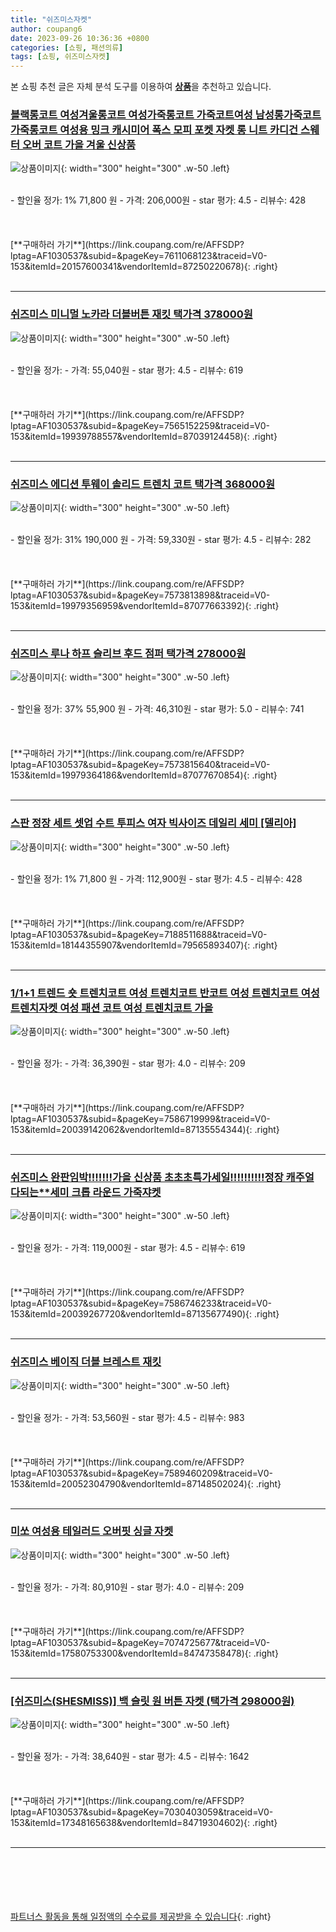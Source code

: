 ```yaml
---
title: "쉬즈미스자켓"
author: coupang6
date: 2023-09-26 10:36:36 +0800
categories: [쇼핑, 패션의류]
tags: [쇼핑, 쉬즈미스자켓]
---
```


본 쇼핑 추천 글은 자체 분석 도구를 이용하여 [**상품**](https://link.coupang.com/a/bao1ui)을 추천하고 있습니다.

### [블랙롱코트 여성겨울롱코트 여성가죽롱코트 가죽코트여성 남성롱가죽코트 가죽롱코트 여성용 밍크 캐시미어 폭스 모피 포켓 자켓 롱 니트 카디건 스웨터 오버 코트 가을 겨울 신상품](https://link.coupang.com/re/AFFSDP?lptag=AF1030537&subid=&pageKey=7611068123&traceid=V0-153&itemId=20157600341&vendorItemId=87250220678)

![상품이미지](https://thumbnail6.coupangcdn.com/thumbnails/remote/230x230ex/image/vendor_inventory/8c27/31c34af062f7beb76b09b07b52ee3272c50beaf75371bb3ce149221347db.jpg){: width="300" height="300" .w-50 .left}


<br>
- 할인율 정가: 1%  71,800   원
- 가격: 206,000원
- star 평가: 4.5
- 리뷰수: 428
<br>
<br>
<br>
<br>
[**구매하러 가기**](https://link.coupang.com/re/AFFSDP?lptag=AF1030537&subid=&pageKey=7611068123&traceid=V0-153&itemId=20157600341&vendorItemId=87250220678){: .right}
<br>
<br>

---

### [쉬즈미스 미니멀 노카라 더블버튼 재킷 택가격 378000원](https://link.coupang.com/re/AFFSDP?lptag=AF1030537&subid=&pageKey=7565152259&traceid=V0-153&itemId=19939788557&vendorItemId=87039124458)

![상품이미지](https://thumbnail10.coupangcdn.com/thumbnails/remote/230x230ex/image/vendor_inventory/cae0/9a8c7dd444183ad3e3a112bc686801ef33e6f9a4c77dafabe794c0c0c842.jpg){: width="300" height="300" .w-50 .left}


<br>
- 할인율 정가: 
- 가격: 55,040원
- star 평가: 4.5
- 리뷰수: 619
<br>
<br>
<br>
<br>
[**구매하러 가기**](https://link.coupang.com/re/AFFSDP?lptag=AF1030537&subid=&pageKey=7565152259&traceid=V0-153&itemId=19939788557&vendorItemId=87039124458){: .right}
<br>
<br>

---

### [쉬즈미스 에디션 투웨이 솔리드 트렌치 코트 택가격 368000원](https://link.coupang.com/re/AFFSDP?lptag=AF1030537&subid=&pageKey=7573813898&traceid=V0-153&itemId=19979356959&vendorItemId=87077663392)

![상품이미지](https://thumbnail6.coupangcdn.com/thumbnails/remote/230x230ex/image/vendor_inventory/a1d6/6cce534c2c000050bb61490b0b8b2a646926a791086f016a6f4355fbe7fe.jpg){: width="300" height="300" .w-50 .left}


<br>
- 할인율 정가: 31%  190,000   원
- 가격: 59,330원
- star 평가: 4.5
- 리뷰수: 282
<br>
<br>
<br>
<br>
[**구매하러 가기**](https://link.coupang.com/re/AFFSDP?lptag=AF1030537&subid=&pageKey=7573813898&traceid=V0-153&itemId=19979356959&vendorItemId=87077663392){: .right}
<br>
<br>

---

### [쉬즈미스 루나 하프 슬리브 후드 점퍼 택가격 278000원](https://link.coupang.com/re/AFFSDP?lptag=AF1030537&subid=&pageKey=7573815640&traceid=V0-153&itemId=19979364186&vendorItemId=87077670854)

![상품이미지](https://thumbnail8.coupangcdn.com/thumbnails/remote/230x230ex/image/vendor_inventory/6b57/69a26523af9e947fb6eb03a5916bc8ba726bae6a3b3e0fc798720bb1687b.jpg){: width="300" height="300" .w-50 .left}


<br>
- 할인율 정가: 37%  55,900   원
- 가격: 46,310원
- star 평가: 5.0
- 리뷰수: 741
<br>
<br>
<br>
<br>
[**구매하러 가기**](https://link.coupang.com/re/AFFSDP?lptag=AF1030537&subid=&pageKey=7573815640&traceid=V0-153&itemId=19979364186&vendorItemId=87077670854){: .right}
<br>
<br>

---

### [스판 정장 세트 셋업 수트 투피스 여자 빅사이즈 데일리 세미 [델리아]](https://link.coupang.com/re/AFFSDP?lptag=AF1030537&subid=&pageKey=7188511688&traceid=V0-153&itemId=18144355907&vendorItemId=79565893407)

![상품이미지](https://thumbnail9.coupangcdn.com/thumbnails/remote/230x230ex/image/vendor_inventory/bb80/34313f1091762d51940071a212af2767062d366b4cf8ade52bc32c7881fb.jpg){: width="300" height="300" .w-50 .left}


<br>
- 할인율 정가: 1%  71,800   원
- 가격: 112,900원
- star 평가: 4.5
- 리뷰수: 428
<br>
<br>
<br>
<br>
[**구매하러 가기**](https://link.coupang.com/re/AFFSDP?lptag=AF1030537&subid=&pageKey=7188511688&traceid=V0-153&itemId=18144355907&vendorItemId=79565893407){: .right}
<br>
<br>

---

### [1/1+1 트렌드 숏 트렌치코트 여성 트렌치코트 반코트 여성 트렌치코트 여성 트렌치자켓 여성 패션 코트 여성 트렌치코트 가을](https://link.coupang.com/re/AFFSDP?lptag=AF1030537&subid=&pageKey=7586719999&traceid=V0-153&itemId=20039142062&vendorItemId=87135554344)

![상품이미지](https://thumbnail8.coupangcdn.com/thumbnails/remote/230x230ex/image/vendor_inventory/f2ab/dabd9c21172327412bc1a4ff7cf30ce8aad865226705118f55591e869a78.jpg){: width="300" height="300" .w-50 .left}


<br>
- 할인율 정가: 
- 가격: 36,390원
- star 평가: 4.0
- 리뷰수: 209
<br>
<br>
<br>
<br>
[**구매하러 가기**](https://link.coupang.com/re/AFFSDP?lptag=AF1030537&subid=&pageKey=7586719999&traceid=V0-153&itemId=20039142062&vendorItemId=87135554344){: .right}
<br>
<br>

---

### [쉬즈미스 완판임박!!!!!!!가을 신상품 초초초특가세일!!!!!!!!!!정장 캐주얼 다되는**세미 크롭 라운드 가죽쟈켓](https://link.coupang.com/re/AFFSDP?lptag=AF1030537&subid=&pageKey=7586746233&traceid=V0-153&itemId=20039267720&vendorItemId=87135677490)

![상품이미지](https://thumbnail8.coupangcdn.com/thumbnails/remote/230x230ex/image/vendor_inventory/d132/47a06b7137b27654aff78bf0b7dab96d831571f161c52788d3148e96b30e.jpg){: width="300" height="300" .w-50 .left}


<br>
- 할인율 정가: 
- 가격: 119,000원
- star 평가: 4.5
- 리뷰수: 619
<br>
<br>
<br>
<br>
[**구매하러 가기**](https://link.coupang.com/re/AFFSDP?lptag=AF1030537&subid=&pageKey=7586746233&traceid=V0-153&itemId=20039267720&vendorItemId=87135677490){: .right}
<br>
<br>

---

### [쉬즈미스 베이직 더블 브레스트 재킷](https://link.coupang.com/re/AFFSDP?lptag=AF1030537&subid=&pageKey=7589460209&traceid=V0-153&itemId=20052304790&vendorItemId=87148502024)

![상품이미지](https://thumbnail8.coupangcdn.com/thumbnails/remote/230x230ex/image/vendor_inventory/01cb/13d449456c5d11b547c785af68848a0c84362ab654ba96b8abfd8b375a7e.jpg){: width="300" height="300" .w-50 .left}


<br>
- 할인율 정가: 
- 가격: 53,560원
- star 평가: 4.5
- 리뷰수: 983
<br>
<br>
<br>
<br>
[**구매하러 가기**](https://link.coupang.com/re/AFFSDP?lptag=AF1030537&subid=&pageKey=7589460209&traceid=V0-153&itemId=20052304790&vendorItemId=87148502024){: .right}
<br>
<br>

---

### [미쏘 여성용 테일러드 오버핏 싱글 자켓](https://link.coupang.com/re/AFFSDP?lptag=AF1030537&subid=&pageKey=7074725677&traceid=V0-153&itemId=17580753300&vendorItemId=84747358478)

![상품이미지](https://thumbnail8.coupangcdn.com/thumbnails/remote/230x230ex/image/retail/images/5644633322947924-9941a781-2b29-45be-8781-f25310c78c4c.jpg){: width="300" height="300" .w-50 .left}


<br>
- 할인율 정가: 
- 가격: 80,910원
- star 평가: 4.0
- 리뷰수: 209
<br>
<br>
<br>
<br>
[**구매하러 가기**](https://link.coupang.com/re/AFFSDP?lptag=AF1030537&subid=&pageKey=7074725677&traceid=V0-153&itemId=17580753300&vendorItemId=84747358478){: .right}
<br>
<br>

---

### [[쉬즈미스(SHESMISS)] 백 슬릿 원 버튼 자켓 (택가격 298000원)](https://link.coupang.com/re/AFFSDP?lptag=AF1030537&subid=&pageKey=7030403059&traceid=V0-153&itemId=17348165638&vendorItemId=84719304602)

![상품이미지](https://thumbnail7.coupangcdn.com/thumbnails/remote/230x230ex/image/vendor_inventory/3891/9e64bb026e1ea1006c3af5fd734bdf61ed540e6984f9f4160159469fc671.jpg){: width="300" height="300" .w-50 .left}


<br>
- 할인율 정가: 
- 가격: 38,640원
- star 평가: 4.5
- 리뷰수: 1642
<br>
<br>
<br>
<br>
[**구매하러 가기**](https://link.coupang.com/re/AFFSDP?lptag=AF1030537&subid=&pageKey=7030403059&traceid=V0-153&itemId=17348165638&vendorItemId=84719304602){: .right}
<br>
<br>

---
<br><br><br><br><br> [파트너스 활동을 통해 일정액의 수수료를 제공받을 수 있습니다](https://link.coupang.com/a/bao1ui){: .right}